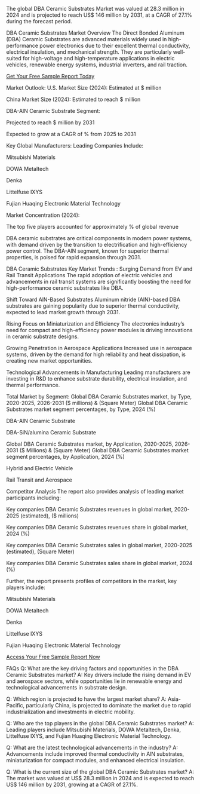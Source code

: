 The global DBA Ceramic Substrates Market was valued at 28.3 million in 2024 and is projected to reach US$ 146 million by 2031, at a CAGR of 27.1% during the forecast period.

DBA Ceramic Substrates Market Overview
The Direct Bonded Aluminum (DBA) Ceramic Substrates are advanced materials widely used in high-performance power electronics due to their excellent thermal conductivity, electrical insulation, and mechanical strength. They are particularly well-suited for high-voltage and high-temperature applications in electric vehicles, renewable energy systems, industrial inverters, and rail traction.

[Get Your Free Sample Report Today](https://semiconductorinsight.com/download-sample-report/?product_id=91094)


Market Outlook:
U.S. Market Size (2024): Estimated at $ million

China Market Size (2024): Estimated to reach $ million

DBA-AlN Ceramic Substrate Segment:

Projected to reach $ million by 2031

Expected to grow at a CAGR of % from 2025 to 2031


Key Global Manufacturers:
Leading Companies Include:

Mitsubishi Materials

DOWA Metaltech

Denka

Littelfuse IXYS

Fujian Huaqing Electronic Material Technology

Market Concentration (2024):

The top five players accounted for approximately % of global revenue

DBA ceramic substrates are critical components in modern power systems, with demand driven by the transition to electrification and high-efficiency power control. The DBA-AlN segment, known for superior thermal properties, is poised for rapid expansion through 2031.

DBA Ceramic Substrates Key Market Trends  :
Surging Demand from EV and Rail Transit Applications
The rapid adoption of electric vehicles and advancements in rail transit systems are significantly boosting the need for high-performance ceramic substrates like DBA.

Shift Toward AlN-Based Substrates
Aluminum nitride (AlN)-based DBA substrates are gaining popularity due to superior thermal conductivity, expected to lead market growth through 2031.

Rising Focus on Miniaturization and Efficiency
The electronics industry’s need for compact and high-efficiency power modules is driving innovations in ceramic substrate designs.

Growing Penetration in Aerospace Applications
Increased use in aerospace systems, driven by the demand for high reliability and heat dissipation, is creating new market opportunities.

Technological Advancements in Manufacturing
Leading manufacturers are investing in R&D to enhance substrate durability, electrical insulation, and thermal performance.

Total Market by Segment:
Global DBA Ceramic Substrates market, by Type, 2020-2025, 2026-2031 ($ millions) & (Square Meter)
Global DBA Ceramic Substrates market segment percentages, by Type, 2024 (%)

DBA-AlN Ceramic Substrate

DBA-SiN/alumina Ceramic Substrate

Global DBA Ceramic Substrates market, by Application, 2020-2025, 2026-2031 ($ Millions) & (Square Meter)
Global DBA Ceramic Substrates market segment percentages, by Application, 2024 (%)

Hybrid and Electric Vehicle

Rail Transit and Aerospace

Competitor Analysis
The report also provides analysis of leading market participants including:

Key companies DBA Ceramic Substrates revenues in global market, 2020-2025 (estimated), ($ millions)

Key companies DBA Ceramic Substrates revenues share in global market, 2024 (%)

Key companies DBA Ceramic Substrates sales in global market, 2020-2025 (estimated), (Square Meter)

Key companies DBA Ceramic Substrates sales share in global market, 2024 (%)

Further, the report presents profiles of competitors in the market, key players include:

Mitsubishi Materials

DOWA Metaltech

Denka

Littelfuse IXYS

Fujian Huaqing Electronic Material Technology

[Access Your Free Sample Report Now](https://semiconductorinsight.com/download-sample-report/?product_id=91094)

FAQs
Q: What are the key driving factors and opportunities in the DBA Ceramic Substrates market?
A: Key drivers include the rising demand in EV and aerospace sectors, while opportunities lie in renewable energy and technological advancements in substrate design.


Q: Which region is projected to have the largest market share?
A: Asia-Pacific, particularly China, is projected to dominate the market due to rapid industrialization and investments in electric mobility.


Q: Who are the top players in the global DBA Ceramic Substrates market?
A: Leading players include Mitsubishi Materials, DOWA Metaltech, Denka, Littelfuse IXYS, and Fujian Huaqing Electronic Material Technology.


Q: What are the latest technological advancements in the industry?
A: Advancements include improved thermal conductivity in AlN substrates, miniaturization for compact modules, and enhanced electrical insulation.


Q: What is the current size of the global DBA Ceramic Substrates market?
A: The market was valued at US$ 28.3 million in 2024 and is expected to reach US$ 146 million by 2031, growing at a CAGR of 27.1%.


